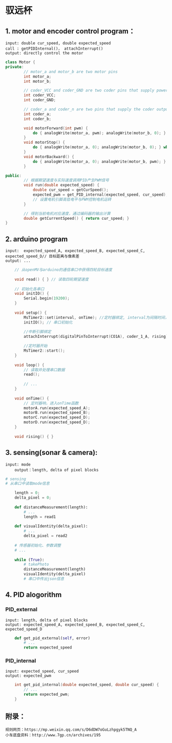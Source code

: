 # 驭远杯
## 1. motor and encoder control program：
	input: double cur_speed, double expected_speed  
	call : getPIDInternal()， attachInterrupt()
	output: directly control the motor
```cpp
class Motor {
private:
		// motor_a and motor_b are two motor pins
		int motor_a;
		int motor_b;

		// coder_VCC and coder_GND are two coder pins that supply power
		int coder_VCC;
		int coder_GND;

		// coder_a and coder_n are two pins that supply the coder output
		int coder_a;
		int coder_b;

		void motorForward(int pwm) { 
			do { analogWrite(motor_a, pwm); analogWrite(motor_b, 0); } while (false)
		} 
		void motorStop() {
			do { analogWrite(motor_a, 0); analogWrite(motor_b, 0); } while (false)}
		}
		void motorBackward() {
			do { analogWrite(motor_a, 0); analogWrite(motor_b, pwm); } while (false)}
		}

public:
		// 根据期望速度与实际速度调用PID产生PWM信号
		void run(double expected_speed) {
			double cur_speed = getCurSpeed();
			expected_pwm = get_PID_internal(expected_speed, cur_speed);
			// 设置电机引脚高低电平与PWM控制电机运转
		}

		// 得到当前电机对应速度，通过编码器的输出计算
		double getCurrentSpeed() { return cur_speed; }	
}

```
## 2. arduino program
    input:  expected_speed_A, expected_speed_B, expected_speed_C, expected_speed_D// 目标距离与像素差
    output: ...
```cpp
	// 从openMV与arduino的通信串口中获得四轮目标速度
	
	void read() { } // 读取四轮期望速度
	
	// 初始化各串口
	void initIO() {
		Serial.begin(19200);	
	} 
	
	void setup() {
		MsTimer2::set(interval, onTime); //定时器绑定, interval为间隔时间，onTime为定时执行速度控制程序
  		initIO(); // 串口初始化
		
		//中断引脚绑定
		attachInterrupt(digitalPinToInterrupt(CO1A), coder_1_A, rising);

		//定时器开始
		MsTimer2::start();
	}
	
	void loop() {
		// 读取并处理串口数据
		read();
		
		// ...
	}
	
	void onTime() {
		// 定时器响，进入onTime函数
		motorA.run(expected_speed_A);
		motorB.run(expected_speed_B);
		motorC.run(expected_speed_D);
		motorD.run(expected_speed_D);
	}
	
	void rising() { }
```

## 3. sensing(sonar & camera): 
	input: mode
    	output：length, delta of pixel blocks
```python
# sensing 
# 从串口中读取mode信息

	length = 0;
	delta_pixel = 0;
	
	def distanceMeasurement(length):
		# ...
		length = read1
	
	def visualIdentity(delta_pixel):
		# ...
		delta_pixel = read2
	
	# 传感器初始化、参数调整
	# ...
	
	while (True):
		# takePhoto
		distanceMeasurement(length)
		visualIdentity(delta_pixel)
		# 串口中传出json信息
```

## 4. PID alogorithm
### PID_external
	input: length, delta of pixel blocks
	output: expected_speed_A, expected_speed_B, expected_speed_C, expected_speed_D
```python
	def get_pid_external(self, error) 
		# ...
		return expected_speed
```
### PID_internal
	input: expected_speed, cur_speed
	output: expected_pwm
```cpp
	int get_pid_internal(double expected_speed, double cur_speed) {
		// ...
		return expected_pwm;
	}
```
## 附录：
    规则网页：https://mp.weixin.qq.com/s/D6dDW7oGuLzhpgyk5TNQ_A
    小车底盘资料：http://www.7gp.cn/archives/195
    
